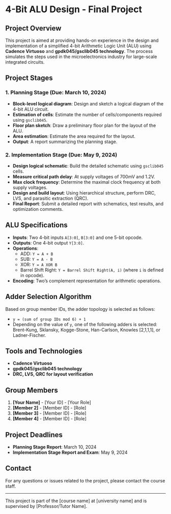 # 4-Bit ALU Design - Final Project

## Project Overview
This project is aimed at providing hands-on experience in the design and implementation of a simplified 4-bit Arithmetic Logic Unit (ALU) using **Cadence Virtuoso** and **gpdk045/gsclib045 technology**. The process simulates the steps used in the microelectronics industry for large-scale integrated circuits.

## Project Stages
### 1. Planning Stage (Due: March 10, 2024)
- **Block-level logical diagram**: Design and sketch a logical diagram of the 4-bit ALU circuit.
- **Estimation of cells**: Estimate the number of cells/components required using `gsclib045`.
- **Floor plan sketch**: Draw a preliminary floor plan for the layout of the ALU.
- **Area estimation**: Estimate the area required for the layout.
- **Output**: A report summarizing the planning stage.

### 2. Implementation Stage (Due: May 9, 2024)
- **Design logical schematic**: Build the detailed schematic using `gsclib045` cells.
- **Measure critical path delay**: At supply voltages of 700mV and 1.2V.
- **Max clock frequency**: Determine the maximal clock frequency at both supply voltages.
- **Design and build layout**: Using hierarchical structure, perform DRC, LVS, and parasitic extraction (QRC).
- **Final Report**: Submit a detailed report with schematics, test results, and optimization comments.

## ALU Specifications
- **Inputs**: Two 4-bit inputs `A[3:0]`, `B[3:0]` and one 5-bit opcode.
- **Outputs**: One 4-bit output `Y[3:0]`.
- **Operations**: 
  - ADD: `Y = A + B`
  - SUB: `Y = A - B`
  - XOR: `Y = A XOR B`
  - Barrel Shift Right: `Y = Barrel Shift Right(A, i)` (where `i` is defined in opcode).
- **Encoding**: Two’s complement representation for arithmetic operations.
  
## Adder Selection Algorithm
Based on group member IDs, the adder topology is selected as follows:
- `y = (sum of group IDs mod 6) + 1`
- Depending on the value of `y`, one of the following adders is selected: Brent-Kung, Sklansky, Kogge-Stone, Han-Carlson, Knowles [2,1,1,1], or Ladner-Fischer.

## Tools and Technologies
- **Cadence Virtuoso**
- **gpdk045/gsclib045 technology**
- **DRC, LVS, QRC for layout verification**

## Group Members
1. **[Your Name]** - [Your ID] - [Your Role]
2. **[Member 2]** - [Member ID] - [Role]
3. **[Member 3]** - [Member ID] - [Role]
4. **[Member 4]** - [Member ID] - [Role]

## Project Deadlines
- **Planning Stage Report**: March 10, 2024
- **Implementation Stage Report and Exam**: May 9, 2024

## Contact
For any questions or issues related to the project, please contact the course staff.

---

This project is part of the [course name] at [university name] and is supervised by [Professor/Tutor Name].
